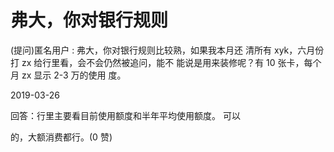 # 弗大，你对银行规则

(提问)匿名用户 : 弗大，你对银行规则比较熟，如果我本月还 清所有 xyk，六月份打 zx 给行里看，会不会仍然被追问，能不 能说是用来装修呢？有 10 张卡，每个月 zx 显示 2-3 万的使用 度。

2019-03-26

回答：行里主要看目前使用额度和半年平均使用额度。 可以

的，大额消费都行。(0 赞)